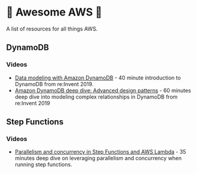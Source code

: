 # :rocket: Awesome AWS :rocket:

A list of resources for all things AWS.

## DynamoDB

### Videos

* [Data modeling with Amazon DynamoDB](https://www.youtube.com/watch?v=DIQVJqiSUkE) - 40 minute introduction to DynamoDB from re:Invent 2019.
* [Amazon DynamoDB deep dive: Advanced design patterns](https://www.youtube.com/watch?v=6yqfmXiZTlM) - 60 minutes deep dive into modeling complex relationships in DynamoDB from re:Invent 2019

## Step Functions

### Videos

* [Parallelism and concurrency in Step Functions and AWS Lambda](https://www.youtube.com/watch?v=At5mw8T2riY) - 35 minutes deep dive on leveraging parallelism and concurrency when running step functions.

